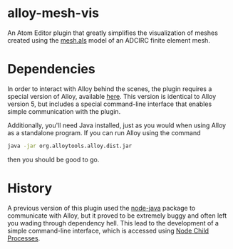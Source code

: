# alloy-mesh-vis

An Atom Editor plugin that greatly simplifies the visualization of meshes created
using the [mesh.als](http://www4.ncsu.edu/~jwb/alloy/) model of an ADCIRC finite
element mesh.

# Dependencies

In order to interact with Alloy behind the scenes, the plugin requires a special
version of Alloy, available 
[here](https://github.com/atdyer/org.alloytools.alloy/raw/master/org.alloytools.alloy.dist.jar).
This version is identical to Alloy version 5, but includes a special command-line
interface that enables simple communication with the plugin.

Additionally, you'll need Java installed, just as you would when using Alloy
as a standalone program. If you can run Alloy using the command

```bash
java -jar org.alloytools.alloy.dist.jar
```

then you should be good to go.

# History

A previous version of this plugin used the [node-java](https://www.npmjs.com/package/java)
package to communicate with Alloy, but it proved to be extremely buggy and often left you
wading through dependency hell. This lead to the development of a simple command-line
interface, which is accessed using [Node Child Processes](https://nodejs.org/api/child_process.html).
